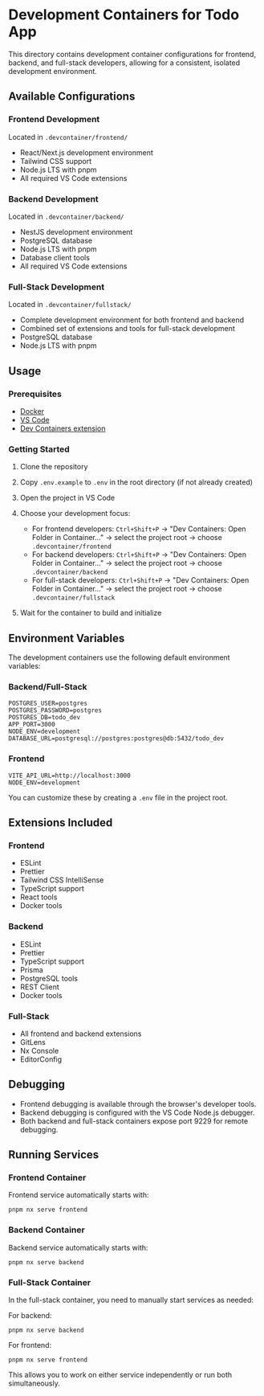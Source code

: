 # Development Containers for Todo App

This directory contains development container configurations for frontend, backend, and full-stack developers, allowing for a consistent, isolated development environment.

## Available Configurations

### Frontend Development
Located in `.devcontainer/frontend/`
- React/Next.js development environment
- Tailwind CSS support
- Node.js LTS with pnpm
- All required VS Code extensions

### Backend Development
Located in `.devcontainer/backend/`
- NestJS development environment
- PostgreSQL database
- Node.js LTS with pnpm
- Database client tools
- All required VS Code extensions

### Full-Stack Development
Located in `.devcontainer/fullstack/`
- Complete development environment for both frontend and backend
- Combined set of extensions and tools for full-stack development
- PostgreSQL database
- Node.js LTS with pnpm

## Usage

### Prerequisites
- [Docker](https://www.docker.com/products/docker-desktop)
- [VS Code](https://code.visualstudio.com/)
- [Dev Containers extension](https://marketplace.visualstudio.com/items?itemName=ms-vscode-remote.remote-containers)

### Getting Started

1. Clone the repository
2. Copy `.env.example` to `.env` in the root directory (if not already created)
3. Open the project in VS Code
4. Choose your development focus:
   - For frontend developers: `Ctrl+Shift+P` → "Dev Containers: Open Folder in Container..." → select the project root → choose `.devcontainer/frontend`
   - For backend developers: `Ctrl+Shift+P` → "Dev Containers: Open Folder in Container..." → select the project root → choose `.devcontainer/backend`
   - For full-stack developers: `Ctrl+Shift+P` → "Dev Containers: Open Folder in Container..." → select the project root → choose `.devcontainer/fullstack`

5. Wait for the container to build and initialize

## Environment Variables

The development containers use the following default environment variables:

### Backend/Full-Stack
```
POSTGRES_USER=postgres
POSTGRES_PASSWORD=postgres
POSTGRES_DB=todo_dev
APP_PORT=3000
NODE_ENV=development
DATABASE_URL=postgresql://postgres:postgres@db:5432/todo_dev
```

### Frontend
```
VITE_API_URL=http://localhost:3000
NODE_ENV=development
```

You can customize these by creating a `.env` file in the project root.

## Extensions Included

### Frontend
- ESLint
- Prettier
- Tailwind CSS IntelliSense
- TypeScript support
- React tools
- Docker tools

### Backend
- ESLint
- Prettier
- TypeScript support
- Prisma
- PostgreSQL tools
- REST Client
- Docker tools

### Full-Stack
- All frontend and backend extensions
- GitLens
- Nx Console
- EditorConfig

## Debugging

- Frontend debugging is available through the browser's developer tools.
- Backend debugging is configured with the VS Code Node.js debugger.
- Both backend and full-stack containers expose port 9229 for remote debugging.

## Running Services

### Frontend Container
Frontend service automatically starts with:
```
pnpm nx serve frontend
```

### Backend Container
Backend service automatically starts with:
```
pnpm nx serve backend
```

### Full-Stack Container
In the full-stack container, you need to manually start services as needed:

For backend:
```
pnpm nx serve backend
```

For frontend:
```
pnpm nx serve frontend
```

This allows you to work on either service independently or run both simultaneously.
